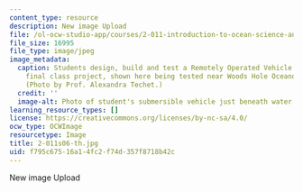 ```yaml
---
content_type: resource
description: New image Upload
file: /ol-ocw-studio-app/courses/2-011-introduction-to-ocean-science-and-engineering-spring-2006/f795c67516a14fc2f74d357f8718b42c_2-011s06-th.jpg
file_size: 16995
file_type: image/jpeg
image_metadata:
  caption: Students design, build and test a Remotely Operated Vehicle (ROV) for their
    final class project, shown here being tested near Woods Hole Oceanographic Institution.
    (Photo by Prof. Alexandra Techet.)
  credit: ''
  image-alt: Photo of student's submersible vehicle just beneath water's surface.
learning_resource_types: []
license: https://creativecommons.org/licenses/by-nc-sa/4.0/
ocw_type: OCWImage
resourcetype: Image
title: 2-011s06-th.jpg
uid: f795c675-16a1-4fc2-f74d-357f8718b42c
---
```

New image Upload